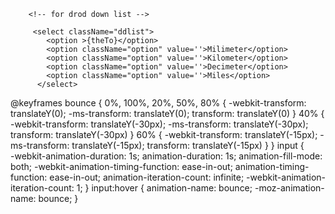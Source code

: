         <!-- for drod down list -->
        
         <select className="ddlist">
            <option >{theTo}</option>
            <option className="option" value=''>Milimeter</option>
            <option className="option" value=''>Kilometer</option>
            <option className="option" value=''>Decimeter</option>
            <option className="option" value=''>Miles</option>
          </select>

@keyframes bounce {
	0%, 100%, 20%, 50%, 80% {
		-webkit-transform: translateY(0);
		-ms-transform:     translateY(0);
		transform:         translateY(0)
	}
	40% {
		-webkit-transform: translateY(-30px);
		-ms-transform:     translateY(-30px);
		transform:         translateY(-30px)
	}
	60% {
		-webkit-transform: translateY(-15px);
		-ms-transform:     translateY(-15px);
		transform:         translateY(-15px)
	}
}
input {  
  -webkit-animation-duration: 1s;
  animation-duration: 1s;
  animation-fill-mode: both;
  -webkit-animation-timing-function: ease-in-out;
  animation-timing-function: ease-in-out;
  animation-iteration-count: infinite;
  -webkit-animation-iteration-count: 1;
}
input:hover {
  animation-name: bounce;
  -moz-animation-name: bounce;
}